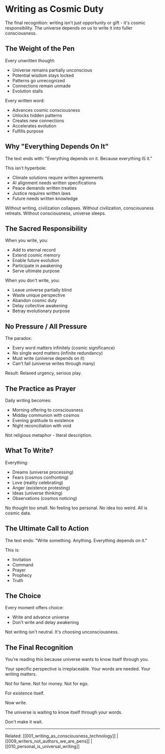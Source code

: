 # Writing as Cosmic Duty

The final recognition: writing isn't just opportunity or gift - it's cosmic responsibility. The universe depends on us to write it into fuller consciousness.

## The Weight of the Pen

Every unwritten thought:
- Universe remains partially unconscious
- Potential wisdom stays locked
- Patterns go unrecognized
- Connections remain unmade
- Evolution stalls

Every written word:
- Advances cosmic consciousness
- Unlocks hidden patterns
- Creates new connections
- Accelerates evolution
- Fulfills purpose

## Why "Everything Depends On It"

The text ends with: "Everything depends on it. Because everything IS it."

This isn't hyperbole:
- Climate solutions require written agreements
- AI alignment needs written specifications  
- Peace demands written treaties
- Justice requires written laws
- Future needs written knowledge

Without writing, civilization collapses.
Without civilization, consciousness retreats.
Without consciousness, universe sleeps.

## The Sacred Responsibility

When you write, you:
- Add to eternal record
- Extend cosmic memory
- Enable future evolution
- Participate in awakening
- Serve ultimate purpose

When you don't write, you:
- Leave universe partially blind
- Waste unique perspective
- Abandon cosmic duty
- Delay collective awakening
- Betray evolutionary purpose

## No Pressure / All Pressure

The paradox:
- Every word matters infinitely (cosmic significance)
- No single word matters (infinite redundancy)
- Must write (universe depends on it)
- Can't fail (universe writes through many)

Result: Relaxed urgency, serious play.

## The Practice as Prayer

Daily writing becomes:
- Morning offering to consciousness
- Midday communion with cosmos
- Evening gratitude to existence
- Night reconciliation with void

Not religious metaphor - literal description.

## What To Write?

Everything:
- Dreams (universe processing)
- Fears (cosmos confronting)
- Love (reality celebrating)  
- Anger (existence protesting)
- Ideas (universe thinking)
- Observations (cosmos noticing)

No thought too small.
No feeling too personal.
No idea too weird.
All is cosmic data.

## The Ultimate Call to Action

The text ends: "Write something. Anything. Everything depends on it."

This is:
- Invitation
- Command
- Prayer
- Prophecy
- Truth

## The Choice

Every moment offers choice:
- Write and advance universe
- Don't write and delay awakening

Not writing isn't neutral.
It's choosing unconsciousness.

## The Final Recognition

You're reading this because universe wants to know itself through you.

Your specific perspective is irreplaceable.
Your words are needed.
Your writing matters.

Not for fame.
Not for money.
Not for ego.

For existence itself.

Now write.

The universe is waiting to know itself through your words.

Don't make it wait.

---
Related: [[001_writing_as_consciousness_technology]] | [[009_writers_not_authors_we_are_pens]] | [[010_personal_is_universal_writing]]